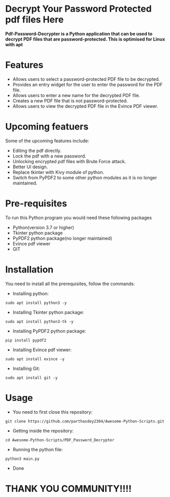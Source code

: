 # Decrypt Your Password Protected pdf files Here
**Pdf-Password-Decrypter is a Python application that can be used to decrypt PDF files that are password-protected. This is optimised for Linux with apt**

# Features
+ Allows users to select a password-protected PDF file to be decrypted.
+ Provides an entry widget for the user to enter the password for the PDF file.
+ Allows users to enter a new name for the decrypted PDF file.
+ Creates a new PDF file that is not password-protected.
+ Allows users to view the decrypted PDF file in the Evince PDF viewer.

# Upcoming featuers
Some of the upcoming features include:
+ Editing the pdf directly.
+ Lock the pdf with a new password.
+ Unlocking encrypted pdf files with Brute Force attack.
+ Better UI design.
+ Replace tkinter with Kivy module of python.
+ Switch from PyPDF2 to some other python modules as it is no longer maintained.

# Pre-requisites
To run this Python program you would need these following packages
+ Python(version 3.7 or higher)
+ Tkinter python package
+ PyPDF2 python package(no longer maintained)
+ Evince pdf viewer
+ GIT

# Installation
You need to install all the prerequisites, follow the commands:
+ Installing python:
```
sudo apt install python3 -y
```

+ Installing Tkinter python package:
```
sudo apt install python3-tk -y
```

+ Installing PyPDF2 python package:
```
pip install pypdf2
```

+ Installing Evince pdf viewer:
```
sudo apt install evince -y
```

+ Installing Git:
```
sudo apt install git -y
```

# Usage
+ You need to first close this repository:
```
git clone https://github.com/parthasdey2304/Awesome-Python-Scripts.git
```

+ Getting inside the repository:
```
cd Awesome-Python-Scripts/PDF_Password_Decrypter
```

+ Running the python file:
```
python3 main.py
```

+ Done


# THANK YOU COMMUNITY!!!!